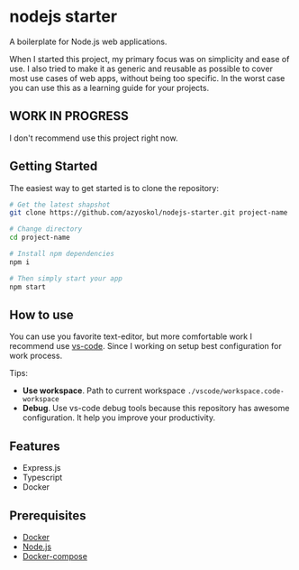 # nodejs starter

A boilerplate for Node.js web applications.

When I started this project, my primary focus was on simplicity and ease of use. I also tried to make it as generic and reusable as possible to cover most use cases of web apps, without being too specific. In the worst case you can use this as a learning guide for your projects.

## WORK IN PROGRESS

I don't recommend use this project right now.

## Getting Started

The easiest way to get started is to clone the repository:

```bash
# Get the latest shapshot
git clone https://github.com/azyoskol/nodejs-starter.git project-name

# Change directory
cd project-name

# Install npm dependencies
npm i

# Then simply start your app
npm start
```

## How to use

You can use you favorite text-editor, but more comfortable work I recommend use [vs-code](https://code.visualstudio.com/). Since I working on setup best configuration for work process.

Tips:

- **Use workspace**. Path to current workspace `./vscode/workspace.code-workspace`
- **Debug**. Use vs-code debug tools because this repository has awesome configuration. It help you improve your productivity.

## Features

- Express.js
- Typescript
- Docker

## Prerequisites

- [Docker](https://docs.docker.com/install/)
- [Node.js](http://nodejs.org)
- [Docker-compose](https://docs.docker.com/compose/install/)